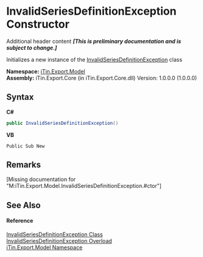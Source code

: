 # InvalidSeriesDefinitionException Constructor 
Additional header content _**\[This is preliminary documentation and is subject to change.\]**_

Initializes a new instance of the <a href="e9e7dc7f-5ab1-0e10-21f7-022e7d631a4d">InvalidSeriesDefinitionException</a> class

**Namespace:**&nbsp;<a href="ef57ffcc-e95e-b212-5a46-9aa6f5a3511f">iTin.Export.Model</a><br />**Assembly:**&nbsp;iTin.Export.Core (in iTin.Export.Core.dll) Version: 1.0.0.0 (1.0.0.0)

## Syntax

**C#**<br />
``` C#
public InvalidSeriesDefinitionException()
```

**VB**<br />
``` VB
Public Sub New
```


## Remarks
\[Missing <remarks> documentation for "M:iTin.Export.Model.InvalidSeriesDefinitionException.#ctor"\]

## See Also


#### Reference
<a href="e9e7dc7f-5ab1-0e10-21f7-022e7d631a4d">InvalidSeriesDefinitionException Class</a><br /><a href="a1f5e5a8-7210-15bc-0e8c-75b1e3dffeb8">InvalidSeriesDefinitionException Overload</a><br /><a href="ef57ffcc-e95e-b212-5a46-9aa6f5a3511f">iTin.Export.Model Namespace</a><br />